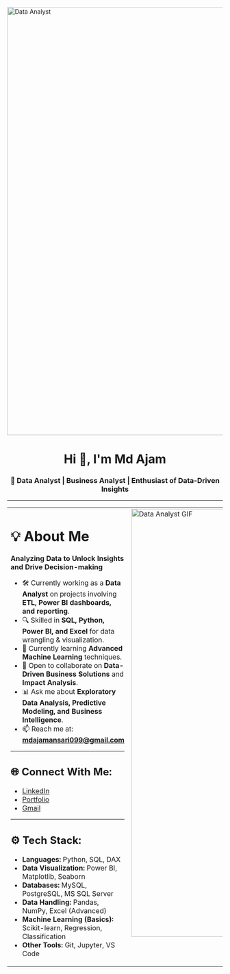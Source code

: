 <!-- MasterHead -->
<img src="https://camo.githubusercontent.com/e36c8a07df1fe59109ac7a2619a198258c21e887fc0f800ed05d93d998e78897/68747470733a2f2f626c6f672e696d617274696375732e6f72672f77702d636f6e74656e742f75706c6f6164732f323031392f30352f64616f6e6c696e652e676966" alt="Data Analyst" width="1000"/>

<h1 align="center">Hi 👋, I'm Md Ajam</h1>
<h3 align="center">🚀 Data Analyst | Business Analyst | Enthusiast of Data-Driven Insights</h3>

---

<table>
<tr>
<td valign="top" width="50%">

# 💡 About Me  

**Analyzing Data to Unlock Insights and Drive Decision-making**

- 🛠️ Currently working as a **Data Analyst** on projects involving **ETL, Power BI dashboards, and reporting**.  
- 🔍 Skilled in **SQL, Python, Power BI, and Excel** for data wrangling & visualization.  
- 🚀 Currently learning **Advanced Machine Learning** techniques.  
- 🤝 Open to collaborate on **Data-Driven Business Solutions** and **Impact Analysis**.  
- 📊 Ask me about **Exploratory Data Analysis, Predictive Modeling, and Business Intelligence**.  
- 📫 Reach me at: **[mdajamansari099@gmail.com](mailto:mdajamansari099@gmail.com)**  

---

## 🌐 Connect With Me:
- [LinkedIn](https://www.linkedin.com/in/mdajam/)  
- [Portfolio](https://github.com/MdAjams)  
- [Gmail](mailto:mdajamansari099@gmail.com)  

---

## ⚙️ Tech Stack:
- **Languages:** Python, SQL, DAX  
- **Data Visualization:** Power BI, Matplotlib, Seaborn  
- **Databases:** MySQL, PostgreSQL, MS SQL Server  
- **Data Handling:** Pandas, NumPy, Excel (Advanced)  
- **Machine Learning (Basics):** Scikit-learn, Regression, Classification  
- **Other Tools:** Git, Jupyter, VS Code  

</td>

<td valign="top" width="40%">
  <img src="https://camo.githubusercontent.com/19287d182818e56ea9fe597a42c15b5d377c79cb3c780285cf6c9176d94bc6bb/68747470733a2f2f6d656469612e67697068792e636f6d2f6d656469612f76312e59326c6b505463354d4749334e6a45784d5455334d324e6b59544978596a68694f5467794d3251314e575a694d5755304f545131597a677a4f4745344d6a67784d5455784d695a6c634431324d563970626e526c636d35686246396e61575a7a583264705a6b6c6b4a6d4e305057632f7167515567674143335066763638377150432f67697068792e676966" alt="Data Analyst GIF" width="1000"/>
</td>
</tr>
</table>
